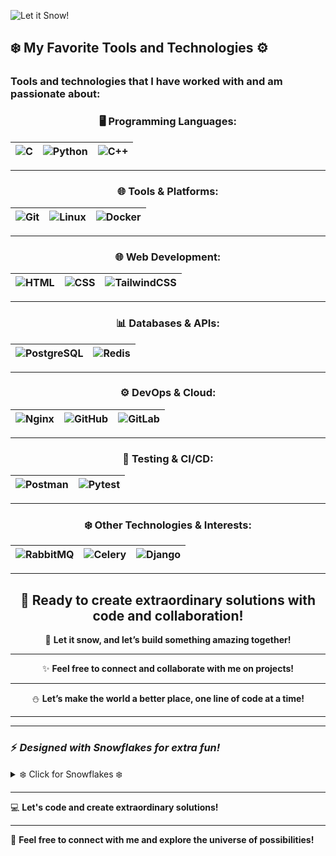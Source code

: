 ![Let it Snow!](https://capsule-render.vercel.app/api?type=wave&color=gradient&height=150&section=header&text=Let%20it%20Snow!&fontSize=30&desc=❄️%20Snowflakes%20Everywhere!%20❄️&descAlign=70&backgroundColor=4b9cd3)
## ❄️ **My Favorite Tools and Technologies** ⚙️

### Tools and technologies that I have worked with and am passionate about:

<div align="center">

### 🖥️ **Programming Languages:**
| ![C](https://img.shields.io/badge/C-00599C?style=for-the-badge&logo=c&logoColor=white) | ![Python](https://img.shields.io/badge/Python-3776AB?style=for-the-badge&logo=python&logoColor=white) | ![C++](https://img.shields.io/badge/C%2B%2B-00599C?style=for-the-badge&logo=cplusplus&logoColor=white) |
|:---:|:---:|:---:|
  
---

### 🌐 **Tools & Platforms:**
| ![Git](https://img.shields.io/badge/Git-F05032?style=for-the-badge&logo=git&logoColor=white) | ![Linux](https://img.shields.io/badge/Linux-FCC624?style=for-the-badge&logo=linux&logoColor=black) | ![Docker](https://img.shields.io/badge/Docker-2496ED?style=for-the-badge&logo=docker&logoColor=white) |
|:---:|:---:|:---:|
  
---

### 🌐 **Web Development:**
| ![HTML](https://img.shields.io/badge/HTML-E34F26?style=for-the-badge&logo=html5&logoColor=white) | ![CSS](https://img.shields.io/badge/CSS-1572B6?style=for-the-badge&logo=css3&logoColor=white) | ![TailwindCSS](https://img.shields.io/badge/TailwindCSS-38B2AC?style=for-the-badge&logo=tailwindcss&logoColor=white) |
|:---:|:---:|:---:|

---

### 📊 **Databases & APIs:**
| ![PostgreSQL](https://img.shields.io/badge/PostgreSQL-336791?style=for-the-badge&logo=postgresql&logoColor=white) | ![Redis](https://img.shields.io/badge/Redis-DC382D?style=for-the-badge&logo=redis&logoColor=white) |
|:---:|:---:|

---

### ⚙️ **DevOps & Cloud:**
| ![Nginx](https://img.shields.io/badge/Nginx-009639?style=for-the-badge&logo=nginx&logoColor=white) | ![GitHub](https://img.shields.io/badge/GitHub-181717?style=for-the-badge&logo=github&logoColor=white) | ![GitLab](https://img.shields.io/badge/GitLab-FCA121?style=for-the-badge&logo=gitlab&logoColor=white) |
|:---:|:---:|:---:|

---

### 🔧 **Testing & CI/CD:**
| ![Postman](https://img.shields.io/badge/Postman-FF6C37?style=for-the-badge&logo=postman&logoColor=white) | ![Pytest](https://img.shields.io/badge/Pytest-0A8E00?style=for-the-badge&logo=pytest&logoColor=white) |
|:---:|:---:|

---

### ❄️ **Other Technologies & Interests:**
| ![RabbitMQ](https://img.shields.io/badge/RabbitMQ-FF6600?style=for-the-badge&logo=rabbitmq&logoColor=white) | ![Celery](https://img.shields.io/badge/Celery-37814D?style=for-the-badge&logo=celery&logoColor=white) | ![Django](https://img.shields.io/badge/Django-092D1F?style=for-the-badge&logo=django&logoColor=white) |
|:---:|:---:|:---:|

---

## 🌟 **Ready to create extraordinary solutions with code and collaboration!**
  
🎨 **Let it snow, and let’s build something amazing together!**

---

✨ **Feel free to connect and collaborate with me on projects!**
  
---

⛄ **Let’s make the world a better place, one line of code at a time!**

---

</div>

---

### ⚡ *Designed with Snowflakes for extra fun!*

<details>
  <summary>❄️ Click for Snowflakes ❄️</summary>
  
  <img src="https://capsule-render.vercel.app/api?type=wave&color=gradient&height=150&section=header&text=Let%20It%20Snow&fontSize=30&desc=Snowflakes%20Everywhere!&descAlign=70" alt="snowflakes" />

</details>


---

💻 **Let's code and create extraordinary solutions!**

---

🎨 **Feel free to connect with me and explore the universe of possibilities!**


